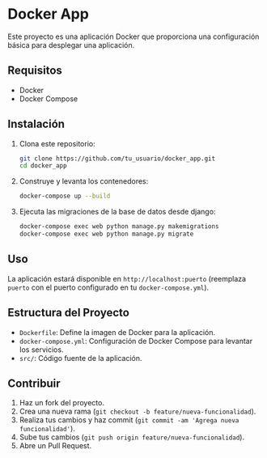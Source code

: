 # Docker App

Este proyecto es una aplicación Docker que proporciona una configuración básica para desplegar una aplicación.

## Requisitos

- Docker
- Docker Compose

## Instalación

1. Clona este repositorio:
    ```sh
    git clone https://github.com/tu_usuario/docker_app.git
    cd docker_app
    ```

2. Construye y levanta los contenedores:
    ```sh
    docker-compose up --build
    ```
3. Ejecuta las migraciones de la base de datos desde django:
    ```sh
    docker-compose exec web python manage.py makemigrations
    docker-compose exec web python manage.py migrate
    ```

## Uso

La aplicación estará disponible en `http://localhost:puerto` (reemplaza `puerto` con el puerto configurado en tu `docker-compose.yml`).

## Estructura del Proyecto

- `Dockerfile`: Define la imagen de Docker para la aplicación.
- `docker-compose.yml`: Configuración de Docker Compose para levantar los servicios.
- `src/`: Código fuente de la aplicación.

## Contribuir

1. Haz un fork del proyecto.
2. Crea una nueva rama (`git checkout -b feature/nueva-funcionalidad`).
3. Realiza tus cambios y haz commit (`git commit -am 'Agrega nueva funcionalidad'`).
4. Sube tus cambios (`git push origin feature/nueva-funcionalidad`).
5. Abre un Pull Request.
